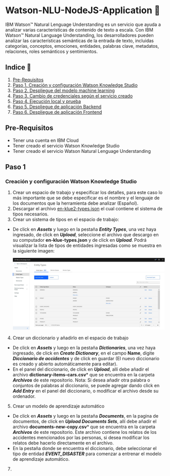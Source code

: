 # Watson-NLU-NodeJS-Application :speech_balloon:
IBM Watson™ Natural Lenguage Understanding es un servicio que ayuda a analizar varias características de contenido de texto a escala. Con IBM Watson™ Natural Language Understanding, los desarrolladores pueden analizar las características semánticas de la entrada de texto, incluidas categorías, conceptos, emociones, entidades, palabras clave, metadatos, relaciones, roles semánticos y sentimientos.

## Indice  :book:
1. [Pre-Requisitos](#Pre-Requisitos)
2. [Paso 1. Creación y configuración Watson Knowledge Studio](#Paso-1)
3. [Paso 2. Despliegue del modelo machine learning](#Paso-2)
4. [Paso 3. Cambio de credenciales según el servicio creado](#Paso-3)
5. [Paso 4. Ejecución local y prueba](#Paso-4)
6. [Paso 5. Despliegue de aplicación Backend](#Paso-5)
7. [Paso 6. Despliegue de aplicación Frontend](#Paso-6)

## Pre-Requisitos
+ Tener una cuenta en IBM Cloud
+ Tener creado el servicio Watson Knowledge Studio
+ Tener creado el servicio Watson Natural Lenguage Understanding

## Paso 1
### Creación y configuración Watson Knowledge Studio
1. Crear un espacio de trabajo y especificar los detalles, para este caso lo más importante que se debe especificar es el nombre y el lenguaje de los documentos que la herramienta debe analizar (Español).
2. Descargar el archivo <a href="https://watson-developer-cloud.github.io/doc-tutorial-downloads/knowledge-studio/en-klue2-types.json">en-klue2-types.json</a> el cual contiene el sistema de tipos necesarios.
3. Crear un sistema de tipos en el espacio de trabajo:
- De click en ***Assets*** y luego en la pestaña ***Entity Types***, una vez haya ingresado, de click en ***Upload***, seleccione el archivo que descargo en su computador **en-klue-types.json** y de click en ***Upload***. Podrá visualizar la lista de tipos de entidades ingresadas como se muestra en la siguiente imagen: <p align="center"><img width="800" src="https://github.com/emeloibmco/Watson-NLU-NodeJS-Application/blob/main/Imagenes/Entity_types.jpg"></p>
4. Crear un diccionario y añadirlo en el espacio de trabajo
- De click en ***Assets*** y luego en la pestaña ***Dictionaries***, una vez haya ingresado, de click en ***Create Dictionary***, en el campo **Name**, digite ***Diccionario de accidentes*** y de click en guardar (El nuevo diccionario es creado y abierto automáticamente para editar).
- En el panel del diccionario, de click en ***Upload***, allí debe añadir el archivo **dictionary-items-cars.csv*** que se encuentra en la carpeta ***Archivos*** de este repositorio. Nota: Si desea añadir otra palabra o conjuntos de palabras al diccionario, se puede agregar dando click en ***Add Entry*** en el panel del diccionario, o modificar el archivo desde su ordenador.
5. Crear un modelo de aprendizaje automático
- De click en ***Assets*** y luego en la pestaña ***Documents***, en la pagina de documentos, de click en ***Upload Documents Sets***, allí debe añadir el archivo **documents-new-copy.csv*** que se encuentra en la carpeta ***Archivos*** de este repositorio. Este archivo contiene los relatos de los accidentes mencionados por las personas, si desea modificar los relatos debe hacerlo directamente en el archivo.
- En la pestaña donde se encuentra el diccionario, debe seleccionar el tipo de entidad ***EVENT_DISASTER*** para comenzar a entrenar el modelo de aprendizaje automático.
7.  

